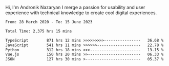 Hi, I'm Andronik Nazaryan
I merge a passion for usability and user experience with technical knowledge to create cool digital experiences.


<!--START_SECTION:waka-->

```txt
From: 28 March 2020 - To: 15 June 2023

Total Time: 2,375 hrs 15 mins

TypeScript        871 hrs 12 mins >>>>>>>>>----------------   36.68 %
JavaScript        541 hrs 11 mins >>>>>>-------------------   22.78 %
Python            312 hrs 18 mins >>>----------------------   13.15 %
Vue.js            150 hrs 20 mins >>-----------------------   06.33 %
JSON              127 hrs 30 mins >------------------------   05.37 %
```

<!--END_SECTION:waka-->
